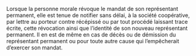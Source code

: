 Lorsque la personne morale révoque le mandat de son représentant permanent, elle est tenue de notifier sans délai, à la société coopérative, par lettre au porteur contre récépissé ou par tout procédé laissant trace écrite, cette révocation ainsi que l’identité de son nouveau représentant permanent.
Il en est de même en cas de décès ou de démission du représentant permanent ou pour toute autre cause qui l’empêcherait d’exercer son mandat.